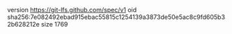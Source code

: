 version https://git-lfs.github.com/spec/v1
oid sha256:7e082492ebad915ebac55815c1254139a3873de50e5ac8c9fd605b32b628212e
size 1769
